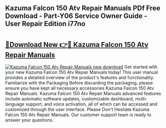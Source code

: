 ## Kazuma Falcon 150 Atv Repair Manuals PDf Free Download - Part-Y06 Service Owner Guide - User Repair Edition i77no

# <h2><a href="http://bc72725.oget.top/?id=Kazuma+Falcon+150+Atv+Repair+Manuals">🔗Download New 👉🔴 Kazuma Falcon 150 Atv Repair Manuals</a></h2>

[![Kazuma Falcon 150 Atv Repair Manuals new download](https://i.imgur.com/5g1atiW.png)](http://bc72725.oget.top/?id=Kazuma+Falcon+150+Atv+Repair+Manuals)
Get started with your new Kazuma Falcon 150 Atv Repair Manuals today! This user manual provides a detailed overview of the product's features and functionality. Familiarize with the Packaging Before discarding the packaging, please ensure you have kept all necessary accessories Kazuma Falcon 150 Atv Repair Manuals. Kazuma Falcon 150 Atv Repair Manuals advanced features include automatic software updates, customizable dashboard, multi-language support, and voice activation, all of which can be accessed and customized through the user interface. Please Don't Hesitate Kazuma Falcon 150 Atv Repair Manuals. Our customer support team is ready to answer your questions.
